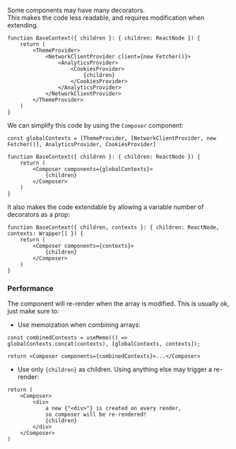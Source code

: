 Some components may have many decorators.  
This makes the code less readable, and requires modification when extending.
```tsx
function BaseContext({ children }: { children: ReactNode }) {
	return (
		<ThemeProvider>
			<NetworkClientProvider client={new Fetcher()}>
				<AnalyticsProvider>
					<CookiesProvider>
						{children}
					</CookiesProvider>
				</AnalyticsProvider>
			</NetworkClientProvider>
		</ThemeProvider>
	)
}
```

We can simplify this code by using the `Composer` component:
```tsx
const globalContexts = [ThemeProvider, [NetworkClientProvider, new Fetcher()], AnalyticsProvider, CookiesProvider]

function BaseContext({ children }: { children: ReactNode }) {
	return (
		<Composer components={globalContexts}>
			{children}
		</Composer>
	)
}
```

It also makes the code extendable by allowing a variable number of decorators as a prop:
```tsx
function BaseContext({ children, contexts }: { children: ReactNode, contexts: Wrapper[] }) {
	return (
		<Composer components={contexts}>
			{children}
		</Composer>
	)
}
```

### Performance

The component will re-render when the array is modified. This is usually ok, just make sure to:

- Use memoization when combining arrays:
```tsx
const combinedContexts = useMemo(() => globalContexts.concat(contexts), [globalContexts, contexts]);

return <Composer components={combinedContexts}>...</Composer>
```

- Use only `{children}` as children. Using anything else may trigger a re-render:
```tsx
return (
	<Composer>
		<div>
			a new {"<div>"} is created on every render,
			so composer will be re-rendered!
			{children}
		</div>
	</Composer>
)
```
